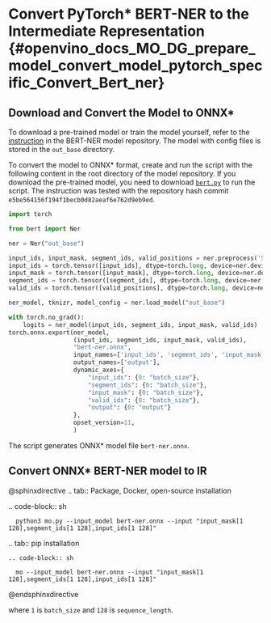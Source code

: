 # Convert PyTorch* BERT-NER to the Intermediate Representation {#openvino_docs_MO_DG_prepare_model_convert_model_pytorch_specific_Convert_Bert_ner}

## Download and Convert the Model to ONNX*

To download a pre-trained model or train the model yourself, refer
to the [instruction](https://github.com/kamalkraj/BERT-NER/blob/dev/README.md) in the
BERT-NER model repository. The model with config files is stored in the `out_base` directory.

To convert the model to ONNX* format, create and run the script with the following content in the root
directory of the model repository. If you download the pre-trained model, you need
to download [`bert.py`](https://github.com/kamalkraj/BERT-NER/blob/dev/bert.py) to run the script.
The instruction was tested with the repository hash commit `e5be564156f194f1becb0d82aeaf6e762d9eb9ed`.

```python
import torch

from bert import Ner

ner = Ner("out_base")

input_ids, input_mask, segment_ids, valid_positions = ner.preprocess('Steve went to Paris')
input_ids = torch.tensor([input_ids], dtype=torch.long, device=ner.device)
input_mask = torch.tensor([input_mask], dtype=torch.long, device=ner.device)
segment_ids = torch.tensor([segment_ids], dtype=torch.long, device=ner.device)
valid_ids = torch.tensor([valid_positions], dtype=torch.long, device=ner.device)

ner_model, tknizr, model_config = ner.load_model("out_base")

with torch.no_grad():
    logits = ner_model(input_ids, segment_ids, input_mask, valid_ids)
torch.onnx.export(ner_model,
                  (input_ids, segment_ids, input_mask, valid_ids),
                  "bert-ner.onnx",
                  input_names=['input_ids', 'segment_ids', 'input_mask', 'valid_ids'],
                  output_names=['output'],
                  dynamic_axes={
                      "input_ids": {0: "batch_size"},
                      "segment_ids": {0: "batch_size"},
                      "input_mask": {0: "batch_size"},
                      "valid_ids": {0: "batch_size"},
                      "output": {0: "output"}
                  },
                  opset_version=11,
                  )
```

The script generates ONNX* model file `bert-ner.onnx`.

## Convert ONNX* BERT-NER model to IR

@sphinxdirective
.. tab:: Package, Docker, open-source installation

   .. code-block:: sh

      python3 mo.py --input_model bert-ner.onnx --input "input_mask[1 128],segment_ids[1 128],input_ids[1 128]"

.. tab:: pip installation

    .. code-block:: sh

      mo --input_model bert-ner.onnx --input "input_mask[1 128],segment_ids[1 128],input_ids[1 128]"

@endsphinxdirective

where `1` is `batch_size` and `128` is `sequence_length`.